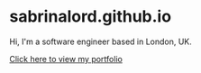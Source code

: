 # sabrinalord.github.io

Hi, I'm a software engineer based in London, UK. 

[Click here to view my portfolio](https://sabrinalord.github.io/) 
